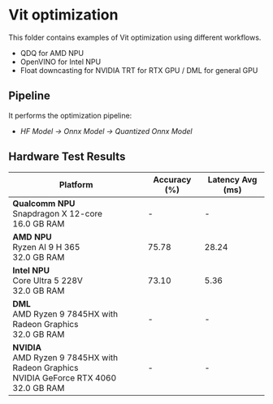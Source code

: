 # Vit optimization

This folder contains examples of Vit optimization using different workflows.

- QDQ for AMD NPU
- OpenVINO for Intel NPU
- Float downcasting for NVIDIA TRT for RTX GPU / DML for general GPU

## Pipeline

It performs the optimization pipeline:

- *HF Model -> Onnx Model -> Quantized Onnx Model*

## Hardware Test Results

| Platform | Accuracy (%) | Latency Avg (ms) |
|----------|--------------|------------------|
| **Qualcomm NPU**<br/>Snapdragon X 12-core<br/>16.0 GB RAM | - | - |
| **AMD NPU**<br/>Ryzen AI 9 H 365<br/>32.0 GB RAM | 75.78 | 28.24 |
| **Intel NPU**<br/>Core Ultra 5 228V<br/>32.0 GB RAM | 73.10 | 5.36 |
| **DML**<br/>AMD Ryzen 9 7845HX with Radeon Graphics <br/>32.0 GB RAM  | - | - |
| **NVIDIA**<br/>AMD Ryzen 9 7845HX with Radeon Graphics <br/>NVIDIA GeForce RTX 4060<br/>32.0 GB RAM | - | - |